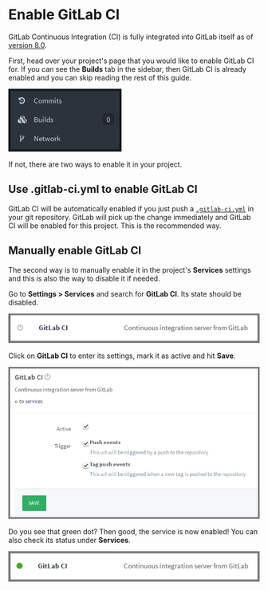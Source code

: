 # Enable GitLab CI

GitLab Continuous Integration (CI) is fully integrated into GitLab itself as
of [version 8.0](https://about.gitlab.com/2015/09/22/gitlab-8-0-released/).

First, head over your project's page that you would like to enable GitLab CI
for. If you can see the **Builds** tab in the sidebar, then GitLab CI is
already enabled and you can skip reading the rest of this guide.

![Builds tab](builds_tab.png)

If not, there are two ways to enable it in your project.

## Use .gitlab-ci.yml to enable GitLab CI

GitLab CI will be automatically enabled if you just push a
[`.gitlab-ci.yml`](../yaml/README.md) in your git repository. GitLab will
pick up the change immediately and GitLab CI will be enabled for this project.
This is the recommended way.

## Manually enable GitLab CI

The second way is to manually enable it in the project's **Services** settings
and this is also the way to disable it if needed.

Go to **Settings > Services** and search for **GitLab CI**. Its state should
be disabled.

![CI service disabled](ci_service_disabled.png)

Click on **GitLab CI** to enter its settings, mark it as active and hit
**Save**.

![Mark CI service as active](ci_service_mark_active.png)

Do you see that green dot? Then good, the service is now enabled! You can also
check its status under **Services**.

![CI service enabled](ci_service_enabled.png)
